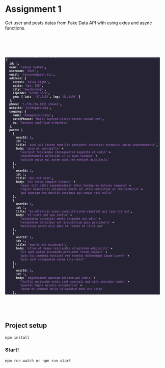 # Assignment 1

Get user and posts datas from Fake Data API with using axios and async functions.

<br>


#

<br>

<img src="./Screenshot.png"/>

<br>

#

<br>

## Project setup

```
npm install
```

### Start!

```
npm run watch or npm run start
```
